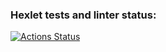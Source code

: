 ### Hexlet tests and linter status:
[![Actions Status](https://github.com/Vladislav2097/js-starter-project-44/workflows/hexlet-check/badge.svg)](https://github.com/Vladislav2097/js-starter-project-44/actions)